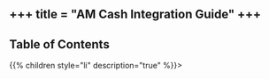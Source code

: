+++
title = "AM Cash Integration Guide"
+++
---

## Table of Contents

{{% children style="li" description="true" %}}>

